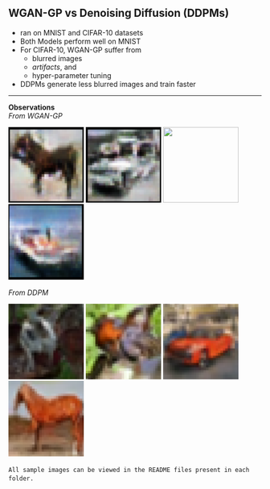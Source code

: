 ## WGAN-GP vs Denoising Diffusion (DDPMs)
* ran on MNIST and CIFAR-10 datasets
* Both Models perform well on MNIST
* For CIFAR-10, WGAN-GP suffer from
  * blurred images
  * *artifacts*, and
  * hyper-parameter tuning
* DDPMs generate less blurred images and train faster
---

**Observations**    
*From WGAN-GP*
<p float="left">
<img src="CIFAR-10/images/sample_1_fake.png" style="width:150px; height:150px;" />
<img src="CIFAR-10/images/sample_2_fake.png" style="width:150px; height:150px;" />
<img src="CIFAR-10/images/sample_6_fake.png" style="width:150px; height:150px;" />
<img src="CIFAR-10/images/sample_7_fake.png" style="width:150px; height:150px;" /></p>

*From DDPM*
<p float="left">
<img src="Diffusion/Diffusers/CIFAR_10/images/sample_1.png" style="width:150px; height:150px;" />
<img src="Diffusion/Diffusers/CIFAR_10/images/sample_5.png" style="width:150px; height:150px;" />
<img src="Diffusion/Diffusers/CIFAR_10/images/sample_7.png" style="width:150px; height:150px;" />
<img src="Diffusion/Diffusers/CIFAR_10/images/sample_6.png" style="width:150px; height:150px;" /></p>

`All sample images can be viewed in the README files present in each folder.`
